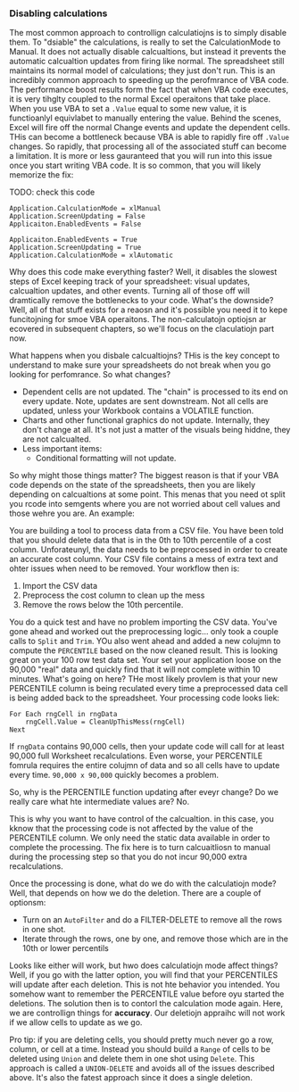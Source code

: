 ### Disabling calculations

The most common approach to controllign calculatiojns is to simply disable them. To "dsiable" the calculations, is really to set the CalculationMode to Manual. It does not actually disable calcualtions, but instead it prevents the automatic calcualtion updates from firing like normal. The spreadsheet still maintains its normal model of calculations; they just don't run. This is an incredibly common approach to speeding up the perofmrance of VBA code. The performance boost results form the fact that when VBA code executes, it is very tihglty coupled to the normal Excel operaitons that take place. When you use VBA to set a `.Value` equal to some new value, it is functioanlyl equivlabet to manually entering the value. Behind the scenes, Excel will fire off the normal Change events and update the dependent cells. THis can become a bottleneck because VBA is able to rapidly fire off `.Value` changes. So rapidly, that processing all of the associated stuff can become a limitation. It is more or less gauranteed that you will run into this issue once you start writing VBA code. It is so common, that you will likely memorize the fix:

TODO: check this code

```vba
Application.CalculationMode = xlManual
Application.ScreenUpdating = False
Applicaiton.EnabledEvents = False

Applicaiton.EnabledEvents = True
Application.ScreenUpdating = True
Application.CalculationMode = xlAutomatic
```

Why does this code make everything faster? Well, it disables the slowest steps of Excel keeping track of your spreadsheet: visual updates, calcualtion updates, and other events. Turning all of those off will dramtically remove the bottlenecks to your code. What's the downside? Well, all of that stuff exists for a reaosn and it's possible you need it to kepe funcitojning for smoe VBA operaitons. The non-calculatojn optiojsn ar ecovered in subsequent chapters, so we'll focus on the claculatiojn part now.

What happens when you disbale calcualtiojns? THis is the key concept to understand to make sure your spreadsheets do not break when you go looking for perfomrance. So what changes?

- Dependent cells are not updated. The "chain" is processed to its end on every update. Note, updates are sent downstream. Not all cells are updated, unless your Workbook contains a VOLATILE function.
- Charts and other functional graphics do not update. Internally, they don't change at all. It's not just a matter of the visuals being hiddne, they are not calcualted.
- Less important items:
  - Conditional formatting will not update.

So why might those things matter? The biggest reason is that if your VBA code depends on the state of the spreadsheets, then you are likely depending on calcualtions at some point. This menas that you need ot split you rcode into semgents where you are not worried about cell values and those wehre you are. An example:

You are building a tool to process data from a CSV file. You have been told that you should delete data that is in the 0th to 10th percentile of a cost column. Unforateunyl, the data needs to be preprocessed in order to create an accurate cost column. Your CSV file contains a mess of extra text and ohter issues when need to be removed. Your workflow then is:

1. Import the CSV data
2. Preprocess the cost column to clean up the mess
3. Remove the rows below the 10th percentile.

You do a quick test and have no problem importing the CSV data. You've gone ahead and worked out the preprocessing logic... only took a couple calls to `Split` and `Trim`. YOu also went ahead and added a new colujmn to compute the `PERCENTILE` based on the now cleaned result. This is looking great on your 100 row test data set. Your set your application loose on the 90,000 "real" data and quickly find that it will not complete within 10 minutes. What's going on here? THe most likely provlem is that your new PERCENTILE column is being reculated every time a preprocessed data cell is being added back to the spreadsheet. Your processing code looks liek:

```vba
For Each rngCell in rngData
    rngCell.Value = CleanUpThisMess(rngCell)
Next
```

If `rngData` contains 90,000 cells, then your update code will call for at least 90,000 full Worksheet recalculations. Even worse, your PERCENTILE fomrula requires the entire colujmn of data and so all cells have to update every time. `90,000 x 90,000` quickly becomes a problem.

So, why is the PERCENTILE function updating after eveyr change? Do we really care what hte intermediate values are? No.

This is why you want to have control of the calcualtion. in this case, you kknow that the processing code is not affected by the value of the PERCENTILE column. We only need the static data available in order to complete the processing. The fix here is to turn calcuaitliosn to manual during the processing step so that you do not incur 90,000 extra recalculations.

Once the processing is done, what do we do with the calculatiojn mode? Well, that depends on how we do the deletion. There are a couple of optionsm:

- Turn on an `AutoFilter` and do a FILTER-DELETE to remove all the rows in one shot.
- Iterate through the rows, one by one, and remove those which are in the 10th or lower percentils

Looks like either will work, but hwo does calculatiojn mode affect things? Well, if you go with the latter option, you will find that your PERCENTILES will update after each deletion. This is not hte behavior you intended. You somehow want to remember the PERCENTILE value before oyu started the deletions. The solution then is to contorl the calculation mode again. Here, we are controllign things for **accuracy**. Our deletiojn appraihc will not work if we allow cells to update as we go.

Pro tip: if you are deleting cells, you should pretty much never go a row, column, or cell at a time. Instead you should build a `Range` of cells to be deleted using `Union` and delete them in one shot using `Delete`. This approach is called a `UNION-DELETE` and avoids all of the issues described above. It's also the fatest approach since it does a single deletion.
